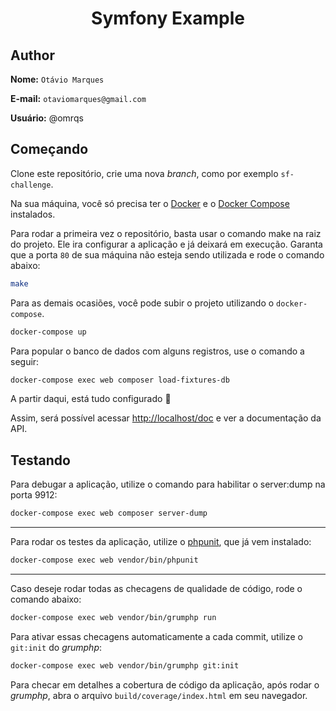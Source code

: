 <div align="center">
    <h1 align="center">Symfony Example</h1>
</div>

## Author

**Nome:** `Otávio Marques`

**E-mail:** `otaviomarques@gmail.com`

**Usuário:** @omrqs

## Começando

Clone este repositório, crie uma nova _branch_, como por exemplo `sf-challenge`.

Na sua máquina, você só precisa ter o [Docker](https://www.docker.com/get-started) e o [Docker Compose](https://docs.docker.com/compose/) instalados.

Para rodar a primeira vez o repositório, basta usar o comando make na raiz do projeto. Ele ira configurar a aplicação e já deixará em execução.
Garanta que a porta `80` de sua máquina não esteja sendo utilizada e rode o comando abaixo:

```bash
make
```

Para as demais ocasiões, você pode subir o projeto utilizando o `docker-compose`.

```bash
docker-compose up
```

Para popular o banco de dados com alguns registros, use o comando a seguir:

```bash
docker-compose exec web composer load-fixtures-db
```

A partir daqui, está tudo configurado :rocket:

Assim, será possível acessar [http://localhost/doc](http://localhost/doc) e ver a documentação da API.

## Testando

Para debugar a aplicação, utilize o comando para habilitar o server:dump na porta 9912:

```bash
docker-compose exec web composer server-dump
```
---

Para rodar os testes da aplicação, utilize o [phpunit](https://phpunit.de/), que já vem instalado:

```bash
docker-compose exec web vendor/bin/phpunit
```
---

Caso deseje rodar todas as checagens de qualidade de código, rode o comando abaixo:

```bash
docker-compose exec web vendor/bin/grumphp run
```

Para ativar essas checagens automaticamente a cada commit, utilize o `git:init` do _grumphp_:

```bash
docker-compose exec web vendor/bin/grumphp git:init
```

Para checar em detalhes a cobertura de código da aplicação, após rodar o _grumphp_,
abra o arquivo `build/coverage/index.html` em seu navegador.

